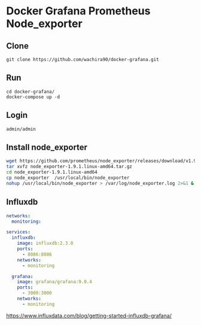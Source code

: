 # Docker Grafana Prometheus Node_exporter

## Clone

```
git clone https://github.com/wachira90/docker-grafana.git
```

## Run

```
cd docker-grafana/
docker-compose up -d
```

## Login

```
admin/admin
```

## Install node_exporter

```sh
wget https://github.com/prometheus/node_exporter/releases/download/v1.9.1/node_exporter-1.9.1.linux-amd64.tar.gz
tar xvfz node_exporter-1.9.1.linux-amd64.tar.gz
cd node_exporter-1.9.1.linux-amd64
cp node_exporter  /usr/local/bin/node_exporter
nohup /usr/local/bin/node_exporter > /var/log/node_exporter.log 2>&1 &
```

## Influxdb

```yml
networks:
  monitoring:

services:
  influxdb:
    image: influxdb:2.3.0
    ports:
      - 8086:8086
    networks:
      - monitoring

  grafana:
    image: grafana/grafana:9.0.4
    ports:
      - 3000:3000
    networks:
      - monitoring
```

https://www.influxdata.com/blog/getting-started-influxdb-grafana/

